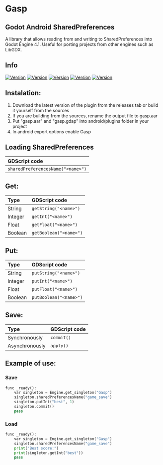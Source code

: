 # Gasp
## Godot Android SharedPreferences
A library that allows reading from and writing to SharedPreferences into Godot Engine 4.1.
Useful for porting projects from other engines such as LibGDX.

## Info
[![Version](https://img.shields.io/badge/1.0-Plugin_version-orange.svg)](https://github.com/Mateusz-Dera/Anim-360)
[![Version](https://img.shields.io/badge/4.1-Godot_version-blue.svg)](https://github.com/Mateusz-Dera/Anim-360)
[![Version](https://img.shields.io/badge/24-Min_SDK-green.svg)](https://github.com/Mateusz-Dera/Anim-360)
[![Version](https://img.shields.io/badge/33-Target_SDK-green.svg)](https://github.com/Mateusz-Dera/Anim-360)
[![Version](https://img.shields.io/badge/33-Compile_SDK-green.svg)](https://github.com/Mateusz-Dera/Anim-360)

## Instalation:
1. Download the latest version of the plugin from the releases tab or build it yourself from the sources
2. If you are building from the sources, rename the output file to gasp.aar
3. Put "gasp.aar" and "gasp.gdap" into android/plugins folder in your project
4. In android export options enable Gasp

## Loading SharedPreferences
|GDScript code|
|:---|
|```sharedPreferencesName("<name>")```|

## Get:
|Type|GDScript code|
|:---|:---|
|String|```getString("<name>")```|
|Integer|```getInt("<name>")```|
|Float|```getFloat("<name>")```|
|Boolean|```getBoolean("<name>")```|

## Put:
|Type|GDScript code|
|:---|:---|
|String|```putString("<name>")```|
|Integer|```putInt("<name>")```|
|Float|```putFloat("<name>")```|
|Boolean|```putBoolean("<name>")```|

## Save:
|Type|GDScript code|
|:---|:---|
|Synchronously|```commit()```|
|Asynchronously|```apply()```|

## Example of use:
### Save
```python
func _ready():
	var singleton = Engine.get_singleton("Gasp")
	singleton.sharedPreferencesName("game_save")
	singleton.putInt("best", 1)
	singleton.commit()
	pass
```
### Load
```python
func _ready():
	var singleton = Engine.get_singleton("Gasp")
	singleton.sharedPreferencesName("game_save")
	print("Best score:")
	print(singleton.getInt("best"))
	pass
```